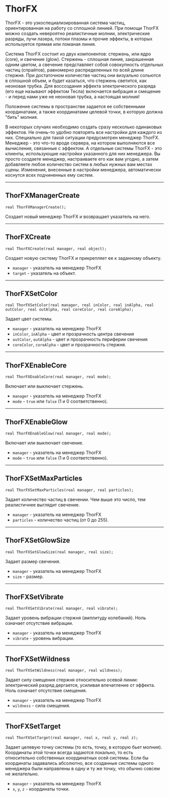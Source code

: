 # ThorFX

ThorFX - это узкоспециализированная система частиц, ориентированная на работу со сплошной линией. При помощи ThorFX можно создать невероятно реалистичные молнии, электрические разряды, лучи лазера, потоки плазмы и прочие эффекты, в которых используется прямая или ломаная линия.

Система ThorFX состоит из двух компонентов: стержень, или ядро (core), и свечение (glow). Стержень - сплошная линия, закрашенная одним цветом, а свечение представляет собой совокупность отдельных частиц (спрайтов), равномерно распределенных по всей длине стержня. При достаточном количестве частиц они визуально сольются в сплошной объем, и будет казаться, что стержень светится, как неоновая трубка. Для воссоздания эффекта электрического разряда (его еще называют эффектом Тесла) включается вибрация и смещение - и перед нами уже не неоновая трубка, а настоящая молния!

Положение системы в пространстве задается ее собственными координатами, а также координатами целевой точки, в которую должна "бить" молния. 

В некоторых случаях необходимо создать сразу несколько одинаковых эффектов. Не очень-то удобно повторять все настройки для каждого из них. Специально для такой ситуации предусмотрен менеджер ThorFX. Менеджер - это что-то вроде сервера, на котором выполняются все вычисления, связанные с эффектом. А отдельные системы ThorFX - это клиенты, использующие настройки указанного для них менеджера. Вы просто создаете менеджер, настраиваете его как вам угодно, а затем добавляете любое количество систем в любых нужных вам местах сцены. Изменения, внесенные в настройки менеджера, автоматически коснутся всех подчиненных ему систем. 

---

## ThorFXManagerCreate

`real ThorFXManagerCreate();`

Создает новый менеджер ThorFX и возвращает указатель на него.

---

## ThorFXCreate

`real ThorFXCreate(real manager, real object);`

Создает новую систему ThorFX и прикрепляет ее к заданному объекту.

- `manager` - указатель на менеджер ThorFX
- `target` - указатель на объект.

---

## ThorFXSetColor

`real ThorFXSetColor(real manager, real inColor, real inAlpha, real outColor, real outAlpha, real coreColor, real coreAlpha);`

Задает цвет системы.

- `manager` - указатель на менеджер ThorFX
- `inColor`, `inAlpha` - цвет и прозрачность центра свечения
- `outColor`, `outAlpha` - цвет и прозрачность периферии свечения
- `coreColor`, `coreAlpha` - цвет и прозрачность стержня.

---

## ThorFXEnableCore

`real ThorFXEnableCore(real manager, real mode);`

Включает или выключает стержень.

- `manager` - указатель на менеджер ThorFX
- `mode` - `true` или `false` (1 и 0 соответственно).

---

## ThorFXEnableGlow

`real ThorFXEnableGlow(real manager, real mode);`

Включает или выключает свечение.

- `manager` - указатель на менеджер ThorFX
- `mode` - `true` или `false` (1 и 0 соответственно).

---

## ThorFXSetMaxParticles

`real ThorFXSetMaxParticles(real manager, real particles);`

Задает количество частиц в свечении. Чем выше это число, тем реалистичнее выглядит свечение.

- `manager` - указатель на менеджер ThorFX
- `particles` - количество частиц (от 0 до 255).

---

## ThorFXSetGlowSize

`real ThorFXSetGlowSize(real manager, real size);`

Задает размер свечения.

- `manager` - указатель на менеджер ThorFX
- `size` - размер.

---

## ThorFXSetVibrate

`real ThorFXSetVibrate(real manager, real vibrate);`

Задает уровень вибрации стержня (амплитуду колебаний). Ноль означает отсутствие вибрации.

- `manager` - указатель на менеджер ThorFX
- `vibrate` - уровень вибрации.

---

## ThorFXSetWildness

`real ThorFXSetWildness(real manager, real wildness);`

Задает силу смещения стержня относительно осевой линии: электрический разряд дергается, усиливая впечатление от эффекта. Ноль означает отсутствие смещения.

- `manager` - указатель на менеджер ThorFX
- `wildness` - сила смещения.

---

## ThorFXSetTarget

`real ThorFXSetTarget(real manager, real x, real y, real z);`

Задает целевую точку системы (то есть, точку, в которую бьет молния). Координаты этой точки всегда задаются локально, то есть относительно собственных координатных осей системы. Если бы координаты задавались абсолютно, все созданные системы одного менеджера были направлены в одну и ту же точку, что обычно совсем не желательно.

- `manager` - указатель на менеджер ThorFX
- `x`, `y`, `z` - координаты точки.
